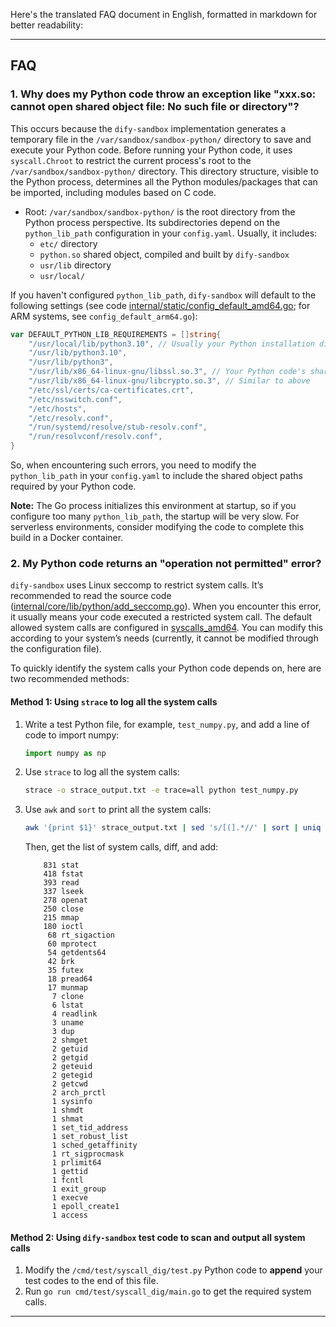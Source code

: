 Here's the translated FAQ document in English, formatted in markdown for better readability:

---

## FAQ

### 1. Why does my Python code throw an exception like "xxx.so: cannot open shared object file: No such file or directory"?

This occurs because the `dify-sandbox` implementation generates a temporary file in the `/var/sandbox/sandbox-python/` directory to save and execute your Python code. Before running your Python code, it uses `syscall.Chroot` to restrict the current process's root to the `/var/sandbox/sandbox-python/` directory. This directory structure, visible to the Python process, determines all the Python modules/packages that can be imported, including modules based on C code.

- Root: `/var/sandbox/sandbox-python/` is the root directory from the Python process perspective. Its subdirectories depend on the `python_lib_path` configuration in your `config.yaml`. Usually, it includes:
  - `etc/` directory
  - `python.so` shared object, compiled and built by `dify-sandbox`
  - `usr/lib` directory
  - `usr/local/`

If you haven't configured `python_lib_path`, `dify-sandbox` will default to the following settings (see code [internal/static/config_default_amd64.go](https://github.com/langgenius/dify-sandbox/blob/main/internal/static/config_default_amd64.go); for ARM systems, see `config_default_arm64.go`):

```go
var DEFAULT_PYTHON_LIB_REQUIREMENTS = []string{
    "/usr/local/lib/python3.10", // Usually your Python installation directory; if using conda, modify this to the conda virtual environment root directory, e.g., /root/anaconda3/envs/{env_name}
    "/usr/lib/python3.10",
    "/usr/lib/python3",
    "/usr/lib/x86_64-linux-gnu/libssl.so.3", // Your Python code's shared object dependency; it will be copied to /var/sandbox/sandbox-python/usr/lib/x86_64-linux-gnu/, and your Python process will load it from /usr/lib/x86_64-linux-gnu/
    "/usr/lib/x86_64-linux-gnu/libcrypto.so.3", // Similar to above
    "/etc/ssl/certs/ca-certificates.crt",
    "/etc/nsswitch.conf",
    "/etc/hosts",
    "/etc/resolv.conf",
    "/run/systemd/resolve/stub-resolv.conf",
    "/run/resolvconf/resolv.conf",
}
```

So, when encountering such errors, you need to modify the `python_lib_path` in your `config.yaml` to include the shared object paths required by your Python code.

**Note:** The Go process initializes this environment at startup, so if you configure too many `python_lib_path`, the startup will be very slow. For serverless environments, consider modifying the code to complete this build in a Docker container.

### 2. My Python code returns an "operation not permitted" error?

`dify-sandbox` uses Linux seccomp to restrict system calls. It’s recommended to read the source code ([internal/core/lib/python/add_seccomp.go](https://github.com/langgenius/dify-sandbox/blob/main/internal/core/lib/python/add_seccomp.go)). When you encounter this error, it usually means your code executed a restricted system call. The default allowed system calls are configured in [syscalls_amd64](https://github.com/langgenius/dify-sandbox/blob/main/internal/static/python_syscall/syscalls_amd64.go). You can modify this according to your system’s needs (currently, it cannot be modified through the configuration file).

To quickly identify the system calls your Python code depends on, here are two recommended methods:

#### Method 1: Using `strace` to log all the system calls

1. Write a test Python file, for example, `test_numpy.py`, and add a line of code to import numpy:
    ```python
    import numpy as np
    ```

2. Use `strace` to log all the system calls:
    ```sh
    strace -o strace_output.txt -e trace=all python test_numpy.py
    ```

3. Use `awk` and `sort` to print all the system calls:
    ```sh
    awk '{print $1}' strace_output.txt | sed 's/[(].*//' | sort | uniq -c | sort -nr
    ```

    Then, get the list of system calls, diff, and add:
    ```
        831 stat
        418 fstat
        393 read
        337 lseek
        278 openat
        250 close
        215 mmap
        180 ioctl
         68 rt_sigaction
         60 mprotect
         54 getdents64
         42 brk
         35 futex
         18 pread64
         17 munmap
          7 clone
          6 lstat
          4 readlink
          3 uname
          3 dup
          2 shmget
          2 getuid
          2 getgid
          2 geteuid
          2 getegid
          2 getcwd
          2 arch_prctl
          1 sysinfo
          1 shmdt
          1 shmat
          1 set_tid_address
          1 set_robust_list
          1 sched_getaffinity
          1 rt_sigprocmask
          1 prlimit64
          1 gettid
          1 fcntl
          1 exit_group
          1 execve
          1 epoll_create1
          1 access
    ```

#### Method 2: Using `dify-sandbox` test code to scan and output all system calls

1. Modify the `/cmd/test/syscall_dig/test.py` Python code to **append** your test codes to the end of this file.
2. Run `go run cmd/test/syscall_dig/main.go` to get the required system calls.

---

